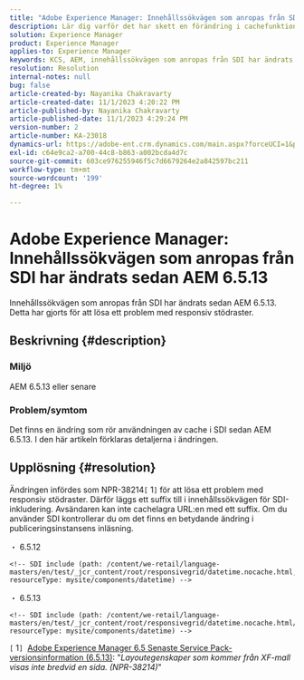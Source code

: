 ```yaml
---
title: "Adobe Experience Manager: Innehållssökvägen som anropas från SDI har ändrats sedan AEM 6.5.13"
description: Lär dig varför det har skett en förändring i cachefunktionen i SDI sedan AEM 6.5.13.
solution: Experience Manager
product: Experience Manager
applies-to: Experience Manager
keywords: KCS, AEM, innehållssökvägen som anropas från SDI har ändrats sedan AEM 6.5.13
resolution: Resolution
internal-notes: null
bug: false
article-created-by: Nayanika Chakravarty
article-created-date: 11/1/2023 4:20:22 PM
article-published-by: Nayanika Chakravarty
article-published-date: 11/1/2023 4:29:24 PM
version-number: 2
article-number: KA-23018
dynamics-url: https://adobe-ent.crm.dynamics.com/main.aspx?forceUCI=1&pagetype=entityrecord&etn=knowledgearticle&id=a2eba988-d278-ee11-8179-6045bd0065f9
exl-id: c64e9ca2-a700-44c8-b863-a002bcda4d7c
source-git-commit: 603ce976255946f5c7d6679264e2a842597bc211
workflow-type: tm+mt
source-wordcount: '199'
ht-degree: 1%

---
```


# Adobe Experience Manager: Innehållssökvägen som anropas från SDI har ändrats sedan AEM 6.5.13


Innehållssökvägen som anropas från SDI har ändrats sedan AEM 6.5.13. Detta har gjorts för att lösa ett problem med responsiv stödraster.

## Beskrivning {#description}


### <b>Miljö</b>

AEM 6.5.13 eller senare

### Problem/symtom

Det finns en ändring som rör användningen av cache i SDI sedan AEM 6.5.13. I den här artikeln förklaras detaljerna i ändringen.


## Upplösning {#resolution}


Ändringen infördes som NPR-38214`[` 1`]`  för att lösa ett problem med responsiv stödraster. Därför läggs ett suffix till i innehållssökvägen för SDI-inkludering. Avsändaren kan inte cachelagra URL:en med ett suffix. Om du använder SDI kontrollerar du om det finns en betydande ändring i publiceringsinstansens inläsning.

・ 6.5.12




```
<!-- SDI include (path: /content/we-retail/language-masters/en/test/_jcr_content/root/responsivegrid/datetime.nocache.html, resourceType: mysite/components/datetime) -->
```




・ 6.5.13




```
<!-- SDI include (path: /content/we-retail/language-masters/en/test/_jcr_content/root/responsivegrid/datetime.nocache.html/mysite/components/datetime, resourceType: mysite/components/datetime) -->
```




`[` 1`]`  [Adobe Experience Manager 6.5 Senaste Service Pack-versionsinformation (6.5.13)](https://experienceleague.adobe.com/docs/experience-manager-65/release-notes/service-pack/6-5-13.html): &quot;*Layoutegenskaper som kommer från XF-mall visas inte bredvid en sida. (NPR-38214)*&quot;
